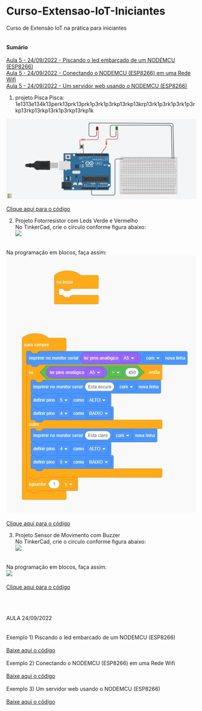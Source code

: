 # Curso-Extensao-IoT-Iniciantes
Curso de Extensão IoT na prática para iniciantes
<br><br><br>
<b>Sumário</b><br><br>
<a href="#nodemcu-link">Aula 5 - 24/09/2022 - Piscando o led embarcado de um NODEMCU (ESP8266)</a><br>
<a href="#nodemcu_conexao_simples">Aula 5 - 24/09/2022 - Conectando o NODEMCU (ESP8266) em uma Rede Wifi</a><br>
<a href="#nodemcu-servidor-web">Aula 5 - 24/09/2022 - Um servidor web usando o NODEMCU (ESP8266)</a>


1) projeto Pisca Pisca: 1e1313e134k13perk13prk13prk1p3rk1p3rkp13rkp13krp13rk1p3rk1p3rk1p3rkp13rkp13rkp13rk1p3rkp13rkp1k
<img src="piscapisca.png">

<a href="piscapisca.ino">Clique aqui para o código</a>


2) Projeto Fotorresistor com Leds Verde e Vermelho<br>
No TinkerCad, crie o circulo conforme figura abaixo:<br>
<img src="ExemploComFotoResistorELeds - Eletrônica.jpg"><br>
<br>
Na programação em blocos, faça assim:<br>
<img src="ExemploComFotoResistorELeds - Programação em Blocos.jpg"><br>
<br>
<a href="exemploComSensorDeMovimentoEBuzzer.ino">Clique aqui para o código</a>



3) Projeto Sensor de Movimento com Buzzer<br>
No TinkerCad, crie o circulo conforme figura abaixo:<br>
<img src="exemploComSensorDeMovimentoEBuzzer - eletrônica.jpg"><br>
<br>
Na programação em blocos, faça assim:<br>
<img src="exemploComSensorDeMovimentoEBuzzer - códigoEmBloco.jpg"><br>
<br>
<a href="exemploComSensorDeMovimentoEBuzzer.ino">Clique aqui para o código</a>

<br><br><br>
AULA 24/09/2022
<br><br><br>
<a name="nodemcu-link">Exemplo 1) Piscando o led embarcado de um NODEMCU (ESP8266)</a>
<br><br>
<a href="nodemcu_blink.ino">Baixe aqui o código</a><br><br>
<a name="nodemcu_conexao_simples">Exemplo 2) Conectando o NODEMCU (ESP8266) em uma Rede Wifi</a>
<br><br>
<a href="nodemcu_conexao_simples.ino">Baixe aqui o código</a><br><br>
<a name="nodemcu-servidor-web">Exemplo 3) Um servidor web usando o NODEMCU (ESP8266)</a><br><br>
<a href="nodemcu-servidor-web.ino">Baixe aqui o código</a>



